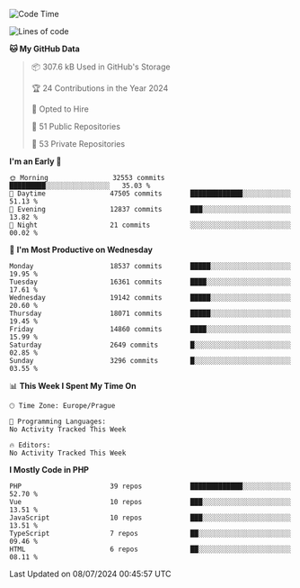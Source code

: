 <!--START_SECTION:waka-->
![Code Time](http://img.shields.io/badge/Code%20Time-1%2C583%20hrs%2058%20mins-blue)

![Lines of code](https://img.shields.io/badge/From%20Hello%20World%20I%27ve%20Written-29.3%20million%20lines%20of%20code-blue)

**🐱 My GitHub Data** 

> 📦 307.6 kB Used in GitHub's Storage 
 > 
> 🏆 24 Contributions in the Year 2024
 > 
> 💼 Opted to Hire
 > 
> 📜 51 Public Repositories 
 > 
> 🔑 53 Private Repositories 
 > 
**I'm an Early 🐤** 

```text
🌞 Morning                32553 commits       █████████░░░░░░░░░░░░░░░░   35.03 % 
🌆 Daytime                47505 commits       █████████████░░░░░░░░░░░░   51.13 % 
🌃 Evening                12837 commits       ███░░░░░░░░░░░░░░░░░░░░░░   13.82 % 
🌙 Night                  21 commits          ░░░░░░░░░░░░░░░░░░░░░░░░░   00.02 % 
```
📅 **I'm Most Productive on Wednesday** 

```text
Monday                   18537 commits       █████░░░░░░░░░░░░░░░░░░░░   19.95 % 
Tuesday                  16361 commits       ████░░░░░░░░░░░░░░░░░░░░░   17.61 % 
Wednesday                19142 commits       █████░░░░░░░░░░░░░░░░░░░░   20.60 % 
Thursday                 18071 commits       █████░░░░░░░░░░░░░░░░░░░░   19.45 % 
Friday                   14860 commits       ████░░░░░░░░░░░░░░░░░░░░░   15.99 % 
Saturday                 2649 commits        █░░░░░░░░░░░░░░░░░░░░░░░░   02.85 % 
Sunday                   3296 commits        █░░░░░░░░░░░░░░░░░░░░░░░░   03.55 % 
```


📊 **This Week I Spent My Time On** 

```text
🕑︎ Time Zone: Europe/Prague

💬 Programming Languages: 
No Activity Tracked This Week

🔥 Editors: 
No Activity Tracked This Week
```

**I Mostly Code in PHP** 

```text
PHP                      39 repos            █████████████░░░░░░░░░░░░   52.70 % 
Vue                      10 repos            ███░░░░░░░░░░░░░░░░░░░░░░   13.51 % 
JavaScript               10 repos            ███░░░░░░░░░░░░░░░░░░░░░░   13.51 % 
TypeScript               7 repos             ██░░░░░░░░░░░░░░░░░░░░░░░   09.46 % 
HTML                     6 repos             ██░░░░░░░░░░░░░░░░░░░░░░░   08.11 % 
```




 Last Updated on 08/07/2024 00:45:57 UTC
<!--END_SECTION:waka-->
<!--
**AlexKratky/AlexKratky** is a ✨ _special_ ✨ repository because its `README.md` (this file) appears on your GitHub profile.

Here are some ideas to get you started:

- 🔭 I’m currently working on ...
- 🌱 I’m currently learning ...
- 👯 I’m looking to collaborate on ...
- 🤔 I’m looking for help with ...
- 💬 Ask me about ...
- 📫 How to reach me: ...
- 😄 Pronouns: ...
- ⚡ Fun fact: ...
-->
